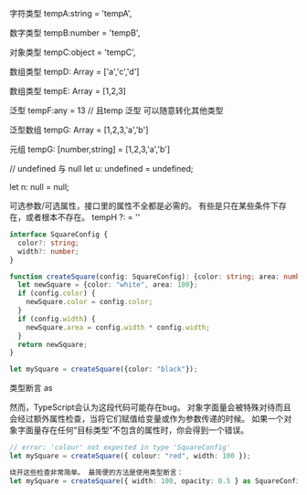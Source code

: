 字符类型 tempA:string = 'tempA',

数字类型 tempB:number = 'tempB',

对象类型 tempC:object = 'tempC',

数组类型 tempD: Array<string> = ['a','c','d']

数组类型 tempE: Array<number> = [1,2,3]

泛型 tempF:any = 13 // 且temp 泛型 可以随意转化其他类型

泛型数组 tempG: Array<any> = [1,2,3,'a','b'] 

元组 tempG: [number,string] = [1,2,3,'a','b'] 

// undefined 与 null
let u: undefined = undefined;

let n: null = null;

可选参数/可选属性，接口里的属性不全都是必需的。 有些是只在某些条件下存在，或者根本不存在。
tempH ?: = ''
```ts
interface SquareConfig {
  color?: string;
  width?: number;
}

function createSquare(config: SquareConfig): {color: string; area: number} {
  let newSquare = {color: "white", area: 100};
  if (config.color) {
    newSquare.color = config.color;
  }
  if (config.width) {
    newSquare.area = config.width * config.width;
  }
  return newSquare;
}

let mySquare = createSquare({color: "black"});
```
类型断言 as

然而，TypeScript会认为这段代码可能存在bug。 对象字面量会被特殊对待而且会经过额外属性检查，当将它们赋值给变量或作为参数传递的时候。 如果一个对象字面量存在任何“目标类型”不包含的属性时，你会得到一个错误。
```ts
// error: 'colour' not expected in type 'SquareConfig'
let mySquare = createSquare({ colour: "red", width: 100 });

绕开这些检查非常简单。 最简便的方法是使用类型断言：
let mySquare = createSquare({ width: 100, opacity: 0.5 } as SquareConfig); // (this as any)
```